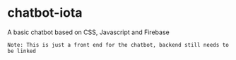 # chatbot-iota
A basic chatbot based on CSS, Javascript and Firebase

```Note: This is just a front end for the chatbot, backend still needs to be linked```
